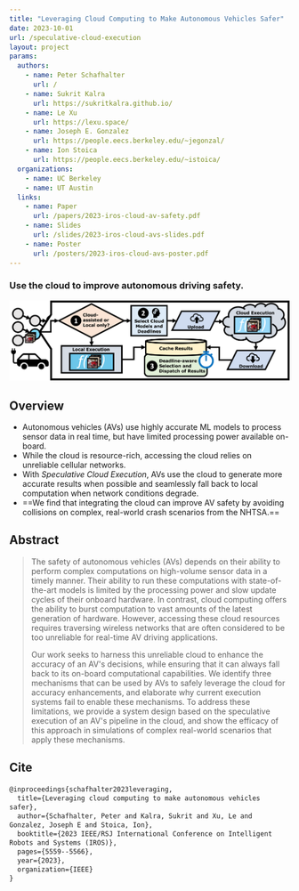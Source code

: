 ```yaml
---
title: "Leveraging Cloud Computing to Make Autonomous Vehicles Safer"
date: 2023-10-01
url: /speculative-cloud-execution
layout: project
params:
  authors:
    - name: Peter Schafhalter
      url: /
    - name: Sukrit Kalra
      url: https://sukritkalra.github.io/
    - name: Le Xu
      url: https://lexu.space/
    - name: Joseph E. Gonzalez
      url: https://people.eecs.berkeley.edu/~jegonzal/
    - name: Ion Stoica
      url: https://people.eecs.berkeley.edu/~istoica/
  organizations:
    - name: UC Berkeley
    - name: UT Austin
  links:
    - name: Paper
      url: /papers/2023-iros-cloud-av-safety.pdf
    - name: Slides
      url: /slides/2023-iros-cloud-avs-slides.pdf
    - name: Poster
      url: /posters/2023-iros-cloud-avs-poster.pdf
---
```


### Use the cloud to improve autonomous driving safety.

![Speculative Cloud Execution](speculative-cloud-execution.png "Speculative Cloud Execution")

## Overview

- Autonomous vehicles (AVs) use highly accurate ML models to process sensor
  data in real time, but have limited processing power available on-board.
- While the cloud is resource-rich, accessing the cloud relies on
  unreliable cellular networks.
- With *Speculative Cloud Execution*, AVs use the cloud to generate more
  accurate results when possible and seamlessly fall back to local computation
  when network conditions degrade.
- ==We find that integrating the cloud can improve AV safety by avoiding
  collisions on complex, real-world crash scenarios from the NHTSA.==

## Abstract
> The safety of autonomous vehicles (AVs) depends on their ability to perform
> complex computations on high-volume sensor data in a timely manner. Their
> ability to run these computations with state-of-the-art models is limited by
> the processing power and slow update cycles of their onboard hardware. In
> contrast, cloud computing offers the ability to burst computation to vast
> amounts of the latest generation of hardware. However, accessing these cloud
> resources requires traversing wireless networks that are often considered to
> be too unreliable for real-time AV driving applications.
>
> Our work seeks to harness this unreliable cloud to enhance the accuracy of an
> AV's decisions, while ensuring that it can always fall back to its on-board
> computational capabilities. We identify three mechanisms that can be used by
> AVs to safely leverage the cloud for accuracy enhancements, and elaborate why
> current execution systems fail to enable these mechanisms. To address these
> limitations, we provide a system design based on the speculative execution of
> an AV's pipeline in the cloud, and show the efficacy of this approach in
> simulations of complex real-world scenarios that apply these mechanisms. 

## Cite
```
@inproceedings{schafhalter2023leveraging,
  title={Leveraging cloud computing to make autonomous vehicles safer},
  author={Schafhalter, Peter and Kalra, Sukrit and Xu, Le and Gonzalez, Joseph E and Stoica, Ion},
  booktitle={2023 IEEE/RSJ International Conference on Intelligent Robots and Systems (IROS)},
  pages={5559--5566},
  year={2023},
  organization={IEEE}
}
```
